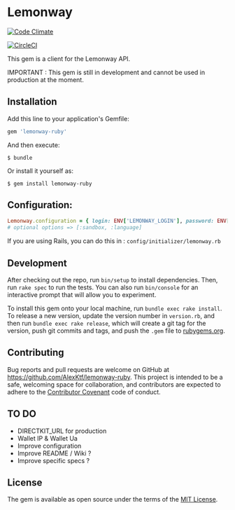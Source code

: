 # Lemonway

[![Code Climate](https://codeclimate.com/github/codeclimate/codeclimate/badges/gpa.svg)](https://codeclimate.com/github/AlexKtf/lemonway-ruby)

[![CircleCI](https://circleci.com/gh/AlexKtf/lemonway-ruby/tree/master.svg?style=svg)](https://circleci.com/gh/AlexKtf/lemonway-ruby/tree/master)

This gem is a client for the Lemonway API.

IMPORTANT : This gem is still in development and cannot be used in production at the moment.

## Installation

Add this line to your application's Gemfile:

```ruby
gem 'lemonway-ruby'
```

And then execute:

    $ bundle

Or install it yourself as:

    $ gem install lemonway-ruby

## Configuration:

```ruby
Lemonway.configuration = { login: ENV['LEMONWAY_LOGIN'], password: ENV['LEMONWAY_PASSWORD'] }
# optional options => [:sandbox, :language]
```

If you are using Rails, you can do this in : `config/initializer/lemonway.rb`

## Development

After checking out the repo, run `bin/setup` to install dependencies. Then, run `rake spec` to run the tests. You can also run `bin/console` for an interactive prompt that will allow you to experiment.

To install this gem onto your local machine, run `bundle exec rake install`. To release a new version, update the version number in `version.rb`, and then run `bundle exec rake release`, which will create a git tag for the version, push git commits and tags, and push the `.gem` file to [rubygems.org](https://rubygems.org).

## Contributing

Bug reports and pull requests are welcome on GitHub at https://github.com/AlexKtf/lemonway-ruby. This project is intended to be a safe, welcoming space for collaboration, and contributors are expected to adhere to the [Contributor Covenant](http://contributor-covenant.org) code of conduct.

## TO DO
- DIRECTKIT_URL for production
- Wallet IP & Wallet Ua
- Improve configuration
- Improve README / Wiki ?
- Improve specific specs ?

## License

The gem is available as open source under the terms of the [MIT License](http://opensource.org/licenses/MIT).

